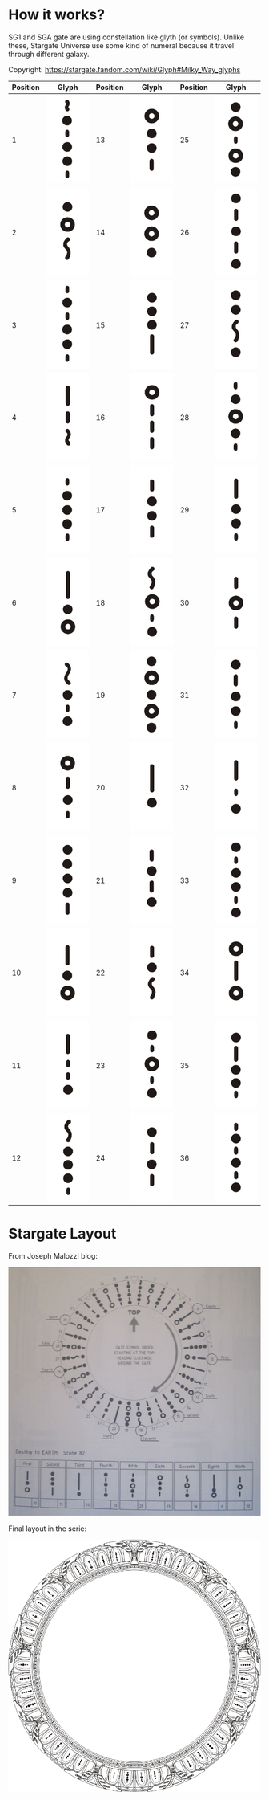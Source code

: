 # How it works?

SG1 and SGA gate are using constellation like glyth (or symbols). Unlike these, Stargate Universe use some kind of numeral because it travel through different galaxy.

Copyright: https://stargate.fandom.com/wiki/Glyph#Milky_Way_glyphs

| Position | Glyph | Position | Glyph | Position | Glyph |
|---|---|---|---|---|---|
| 1	 | ![](./Assets/sgu-glyphs/UniverseGlyph01.svg) | 13 | ![](./Assets/sgu-glyphs/UniverseGlyph13.svg) | 25 | ![](./Assets/sgu-glyphs/UniverseGlyph25.svg)
| 2	 | ![](./Assets/sgu-glyphs/UniverseGlyph02.svg) | 14 | ![](./Assets/sgu-glyphs/UniverseGlyph14.svg) | 26 | ![](./Assets/sgu-glyphs/UniverseGlyph26.svg)
| 3	 | ![](./Assets/sgu-glyphs/UniverseGlyph03.svg) | 15 | ![](./Assets/sgu-glyphs/UniverseGlyph15.svg) | 27 | ![](./Assets/sgu-glyphs/UniverseGlyph27.svg)
| 4	 | ![](./Assets/sgu-glyphs/UniverseGlyph04.svg) | 16 | ![](./Assets/sgu-glyphs/UniverseGlyph16.svg) | 28 | ![](./Assets/sgu-glyphs/UniverseGlyph28.svg)
| 5	 | ![](./Assets/sgu-glyphs/UniverseGlyph05.svg) | 17 | ![](./Assets/sgu-glyphs/UniverseGlyph17.svg) | 29 | ![](./Assets/sgu-glyphs/UniverseGlyph29.svg)
| 6	 | ![](./Assets/sgu-glyphs/UniverseGlyph06.svg) | 18 | ![](./Assets/sgu-glyphs/UniverseGlyph18.svg) | 30 | ![](./Assets/sgu-glyphs/UniverseGlyph30.svg)
| 7	 | ![](./Assets/sgu-glyphs/UniverseGlyph07.svg) | 19 | ![](./Assets/sgu-glyphs/UniverseGlyph19.svg) | 31 | ![](./Assets/sgu-glyphs/UniverseGlyph31.svg)
| 8	 | ![](./Assets/sgu-glyphs/UniverseGlyph08.svg) | 20 | ![](./Assets/sgu-glyphs/UniverseGlyph20.svg) | 32 | ![](./Assets/sgu-glyphs/UniverseGlyph32.svg)
| 9	 | ![](./Assets/sgu-glyphs/UniverseGlyph09.svg) | 21 | ![](./Assets/sgu-glyphs/UniverseGlyph21.svg) | 33 | ![](./Assets/sgu-glyphs/UniverseGlyph33.svg)
| 10 | ![](./Assets/sgu-glyphs/UniverseGlyph10.svg) | 22 | ![](./Assets/sgu-glyphs/UniverseGlyph22.svg) | 34 | ![](./Assets/sgu-glyphs/UniverseGlyph34.svg)
| 11 | ![](./Assets/sgu-glyphs/UniverseGlyph11.svg) | 23 | ![](./Assets/sgu-glyphs/UniverseGlyph23.svg) | 35 | ![](./Assets/sgu-glyphs/UniverseGlyph35.svg)
| 12 | ![](./Assets/sgu-glyphs/UniverseGlyph12.svg) | 24 | ![](./Assets/sgu-glyphs/UniverseGlyph24.svg) | 36 | ![](./Assets/sgu-glyphs/UniverseGlyph36.svg)

# Stargate Layout

From Joseph Malozzi blog:

![](./Assets/gate-symbol-schematic.png)

Final layout in the serie:

![](./Assets/sgu-glyphs/Universe.png)